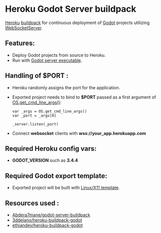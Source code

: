 # **Heroku Godot Server buildpack**

[Heroku](https://heroku.com) [buildpack](https://devcenter.heroku.com/articles/buildpacks) for continuous deployment of [Godot](https://godotengine.org) projects utilizing [WebSocketServer](https://docs.godotengine.org/en/stable/classes/class_websocketserver.html#class-websocketserver).

## Features:
- Deploy Godot projects from source to Heroku.
- Run with [Godot server executable](https://godotengine.org/download/server).

## Handling of **$PORT** :

- Heroku randomly assigns the port for the application.
- Exported project needs to bind to **$PORT** passed as a first argument of [OS.get_cmd_line_args()](https://docs.godotengine.org/en/stable/classes/class_os.html?highlight=OS#class-os-method-get-cmdline-args):

    ```
    var _args = OS.get_cmd_line_args()
    var _port = _args[0]

    _server.listen(_port)
    ```
- Connect **websocket** clients with **wss://your_app.herokuapp.com**

## Required Heroku config vars:
- **GODOT_VERSION** such as **3.4.4**

## Required Godot export template:
- Exported project will be built with [Linux/X11 template](https://docs.godotengine.org/en/stable/tutorials/export/exporting_for_linux.html?highlight=export%20template).

## Resources used :
- [Abdera7mane/godot-server-buildpack](https://github.com/Abdera7mane/godot-server-buildpack)
- [3ddelano/heroku-buildpack-godot](https://github.com/3ddelano/heroku-buildpack-godot)
- [ethiandev/heroku-buildpack-godot](https://github.com/lethiandev/heroku-buildpack-godot)


